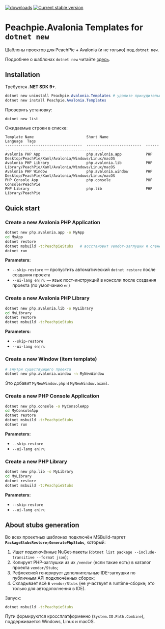 [![downloads](https://img.shields.io/nuget/dt/peachpie.avalonia.templates)](https://www.nuget.org/packages/Peachpie.Avalonia.Templates/)
[![Current stable version](https://img.shields.io/nuget/v/Peachpie.Avalonia.Templates.svg)](https://www.nuget.org/packages/Peachpie.Avalonia.Templates/)

# Peachpie.Avalonia Templates for `dotnet new`

Шаблоны проектов для PeachPie + Avalonia (и не только) под `dotnet new`.

Подробнее о шаблонах `dotnet new` читайте [здесь](https://blogs.msdn.microsoft.com/dotnet/2017/04/02/how-to-create-your-own-templates-for-dotnet-new/).

## Installation

Требуется **.NET SDK 9+**.

```powershell
dotnet new uninstall Peachpie.Avalonia.Templates # удалите принудительно устаревшую версию шаблонов.
dotnet new install Peachpie.Avalonia.Templates
```

Проверить установку:

```powershell
dotnet new list
```

Ожидаемые строки в списке:

```
Template Name                        Short Name                 Language  Tags
-----------------------------------  -------------------------  --------  -----------------------------------------
Avalonia PHP App                     php.avalonia.app           PHP       Desktop/PeachPie/Xaml/Avalonia/Windows/Linux/macOS
Avalonia PHP Library                 php.avalonia.lib           PHP       Library/PeachPie/Xaml/Avalonia/Windows/Linux/macOS
Avalonia PHP Window                  php.avalonia.window        PHP       Desktop/PeachPie/Xaml/Avalonia/Windows/Linux/macOS
PHP Console App                      php.console                PHP       Console/PeachPie
PHP Library                          php.lib                    PHP       Library/PeachPie
```

## Quick start

### Create a new Avalonia PHP Application

```bash
dotnet new php.avalonia.app -o MyApp
cd MyApp
dotnet restore
dotnet msbuild -t:PeachpieStubs   # восстановит vendor-заглушки и сгенерирует PHP stubs в vendor/Stubs
dotnet run
```

**Parameters:**

- `--skip-restore` — пропустить автоматический `dotnet restore` после создания проекта
- `--ui-lang en|ru` — язык пост-инструкций в консоли после создания проекта (по умолчанию `en`)

### Create a new Avalonia PHP Library

```bash
dotnet new php.avalonia.lib -o MyLibrary
cd MyLibrary
dotnet restore
dotnet msbuild -t:PeachpieStubs
```

**Parameters:**

- `--skip-restore`
- `--ui-lang en|ru`

### Create a new Window (item template)

```bash
# внутри существующего проекта
dotnet new php.avalonia.window -n MyNewWindow
```

Это добавит `MyNewWindow.php` и `MyNewWindow.axaml`.

### Create a new PHP Console Application

```bash
dotnet new php.console -o MyConsoleApp
cd MyConsoleApp
dotnet restore
dotnet msbuild -t:PeachpieStubs
dotnet run
```

**Parameters:**

- `--skip-restore`
- `--ui-lang en|ru`

### Create a new PHP Library

```bash
dotnet new php.lib -o MyLibrary
cd MyLibrary
dotnet restore
dotnet msbuild -t:PeachpieStubs
```

**Parameters:**

- `--skip-restore`
- `--ui-lang en|ru`

## About stubs generation

Во всех проектных шаблонах подключён MSBuild-таргет **`PackageStubsRestore;GeneratePhpStubs`**, который:

1. Ищет подключённые NuGet-пакеты (`dotnet list package --include-transitive --format json`);
2. Копирует PHP-заглушки из их `/vendor` (если такие есть) в каталог проекта `vendor/Stubs`;
3. Рефлексией генерирует дополнительные IDE-заглушки по публичным API подключённых сборок;
4. Складывает всё в `vendor/Stubs` (не участвует в runtime-сборке; это только для автодополнения в IDE).

Запуск:

```bash
dotnet msbuild -t:PeachpieStubs
```

Пути формируются кроссплатформенно (`System.IO.Path.Combine`), поддерживается Windows, Linux и macOS.
